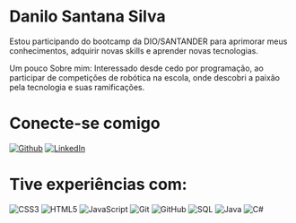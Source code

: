 # Danilo Santana Silva
Estou participando do bootcamp da DIO/SANTANDER para aprimorar meus conhecimentos, adquirir novas skills e aprender novas tecnologias.

Um pouco Sobre mim:
Interessado desde cedo por programação, ao participar de competições de robótica na escola, onde descobri a paixão pela tecnologia e suas ramificações.

# Conecte-se comigo
[![Github](https://img.shields.io/badge/Github-357?style=for-the-badge&logo=Github&logoColor=fffff)](https://github.com/Danilx0)
[![LinkedIn](https://img.shields.io/badge/LinkedIn-000?style=for-the-badge&logo=linkedin&logoColor=0E76A8)](https://www.linkedin.com/in/danilo-santana-4321891b1/) 

# Tive experiências com:
![CSS3](https://img.shields.io/badge/css3-%231572B6.svg?style=for-the-badge&logo=css3&logoColor=white) ![HTML5](https://img.shields.io/badge/html5-%23E34F26.svg?style=for-the-badge&logo=html5&logoColor=white) ![JavaScript](https://img.shields.io/badge/javascript-%23323330.svg?style=for-the-badge&logo=javascript&logoColor=%23F7DF1E)  ![Git](https://img.shields.io/badge/git-%23F05033.svg?style=for-the-badge&logo=git&logoColor=white) ![GitHub](https://img.shields.io/badge/github-%23121011.svg?style=for-the-badge&logo=github&logoColor=white) ![SQL](https://img.shields.io/badge/MySQL-00000F?style=for-the-badge&logo=mysql&logoColor=white) ![Java](https://img.shields.io/badge/Java-000?style=for-the-badge&logo=java) ![C#](https://img.shields.io/badge/C%23-000?style=for-the-badge&logo=c-sharp&logoColor=823085)

